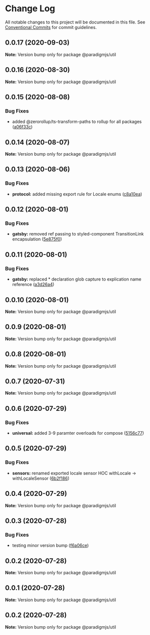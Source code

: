 # Change Log

All notable changes to this project will be documented in this file.
See [Conventional Commits](https://conventionalcommits.org) for commit guidelines.

## 0.0.17 (2020-09-03)

**Note:** Version bump only for package @paradigmjs/util





## 0.0.16 (2020-08-30)

**Note:** Version bump only for package @paradigmjs/util





## 0.0.15 (2020-08-08)


### Bug Fixes

* added @zerorollup/ts-transform-paths to rollup for all packages ([a06f33c](https://github.com/lunaris-studios/paradigm/commit/a06f33c28213824948b812ee1367cdf87c9f569e))





## 0.0.14 (2020-08-07)

**Note:** Version bump only for package @paradigmjs/util





## 0.0.13 (2020-08-06)


### Bug Fixes

* **protocol:** added missing export rule for Locale enums ([c8a10ea](https://github.com/lunaris-studios/paradigm/commit/c8a10ea7cee1d50536e938be4a3cef6146e64f19))





## 0.0.12 (2020-08-01)


### Bug Fixes

* **gatsby:** removed ref passing to styled-component TransitionLink encapsulation ([5e875f0](https://github.com/lunaris-studios/paradigm/commit/5e875f044789956b691ea0fd4d63b7eb92b7b8f9))





## 0.0.11 (2020-08-01)


### Bug Fixes

* **gatsby:** replaced * declaration glob capture to explication name reference ([a3d26a4](https://github.com/lunaris-studios/paradigm/commit/a3d26a4aab9c0eaa4763d92271dbfd99e210604f))





## 0.0.10 (2020-08-01)

**Note:** Version bump only for package @paradigmjs/util





## 0.0.9 (2020-08-01)

**Note:** Version bump only for package @paradigmjs/util





## 0.0.8 (2020-08-01)

**Note:** Version bump only for package @paradigmjs/util





## 0.0.7 (2020-07-31)

**Note:** Version bump only for package @paradigmjs/util





## 0.0.6 (2020-07-29)


### Bug Fixes

* **universal:** added 3-9 paramter overloads for compose ([5156c77](https://github.com/lunaris-studios/paradigm/commit/5156c770b7ea98a668d811e4e7c728eb0c6aef96))





## 0.0.5 (2020-07-29)


### Bug Fixes

* **sensors:** renamed exported locale sensor HOC withLocale -> withLocaleSensor ([6b2f186](https://github.com/lunaris-studios/paradigm/commit/6b2f186b6bed6938204ef8ea1c54592b486ff141))





## 0.0.4 (2020-07-29)

**Note:** Version bump only for package @paradigmjs/util





## 0.0.3 (2020-07-28)


### Bug Fixes

* testing minor version bump ([f6a06ce](https://github.com/lunaris-studios/paradigm/commit/f6a06cead3ddfc86cd3465e15646f0b667294d27))





## 0.0.2 (2020-07-28)

**Note:** Version bump only for package @paradigmjs/util





## 0.0.1 (2020-07-28)

**Note:** Version bump only for package @paradigmjs/util





## 0.0.2 (2020-07-28)

**Note:** Version bump only for package @paradigmjs/util

